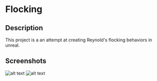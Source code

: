 # Flocking

## Description
This project is a an attempt at creating Reynold's flocking behaviors in unreal.
## Screenshots
![alt text](https://i.imgur.com/8Rb9Ll1.png "Flocking1")
![alt text](https://i.imgur.com/cpboXNY.jpg "Flocking2")


